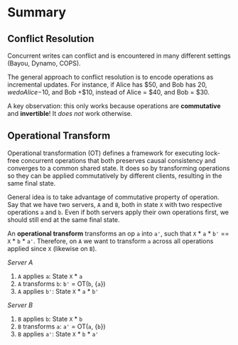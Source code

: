 # Summary

## Conflict Resolution
Concurrent writes can conflict and is encountered in many different settings (Bayou, Dynamo, COPS).

The general approach to conflict resolution is to encode operations as incremental updates. For instance, if Alice has $50, and Bob has $20, we do Alice -$10, and Bob +$10, instead of Alice = $40, and Bob = $30.

A key observation: this only works because operations are **commutative** and **invertible**! It *does not* work otherwise.

## Operational Transform
Operational transformation (OT) defines a framework for executing lock-free concurrent operations that both preserves causal consistency and converges to a common shared state. It does so by transforming operations so they can be applied commutatively by different clients, resulting in the same final state.

General idea is to take advantage of commutative property of operation. Say that we have two servers, `A` and `B`, both in state `X` with two respective operations `a` and `b`. Even if both servers apply their own operations first, we should still end at the same final state. 

 
An **operational transform** transforms an op `a` into `a'`, such that `X` * `a` * `b'` == `X` * `b` * `a'`. Therefore, on `A` we want to transform `a` across all operations applied since `X` (likewise on `B`).  

*Server A*  
1. `A` applies `a`: State `X` * `a`  
2. `A` transforms `b`: `b'` = OT(`b`, {`a`})  
3. `A` applies `b'`: State `X` * `a` * `b'`  
  
*Server B*  
1. `B` applies `b`: State `X` * `b`  
2. `B` transforms `a`: `a'` = OT(`a`, {`b`})  
3. `B` applies `a'`: State `X` * `b` * `a'`  